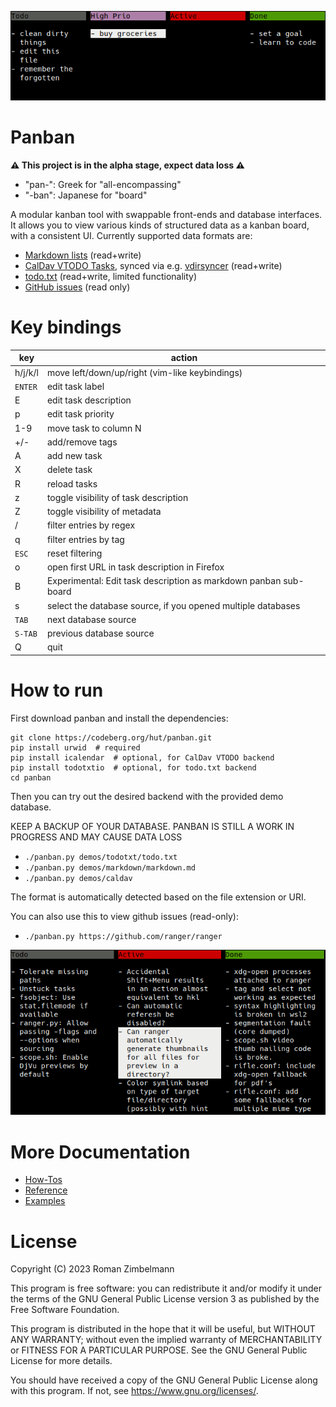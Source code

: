 ![screenshot](demos/markdown/screenshot_markdown.png)

# Panban

**⚠️ This project is in the alpha stage, expect data loss ⚠️**

- "pan-": Greek for "all-encompassing"
- "-ban": Japanese for "board"

A modular kanban tool with swappable front-ends and database interfaces.  It
allows you to view various kinds of structured data as a kanban board, with a
consistent UI.  Currently supported data formats are:

- [Markdown lists](demos/markdown/README.md) (read+write)
- [CalDav VTODO Tasks](demos/caldav/README.md), synced via e.g. [vdirsyncer](https://github.com/pimutils/vdirsyncer) (read+write)
- [todo.txt](demos/todotxt/README.md) (read+write, limited functionality)
- [GitHub issues](demos/github/README.md) (read only)

# Key bindings

| key        | action                                                           |
|------------|------------------------------------------------------------------|
| h/j/k/l    | move left/down/up/right (vim-like keybindings)                   |
| `ENTER`    | edit task label                                                  |
| E          | edit task description                                            |
| p          | edit task priority                                               |
| 1-9        | move task to column N                                            |
| +/-        | add/remove tags                                                  |
| A          | add new task                                                     |
| X          | delete task                                                      |
| R          | reload tasks                                                     |
| z          | toggle visibility of task description                            |
| Z          | toggle visibility of metadata                                    |
| /          | filter entries by regex                                          |
| q          | filter entries by tag                                            |
| `ESC`      | reset filtering                                                  |
| o          | open first URL in task description in Firefox                    |
| B          | Experimental: Edit task description as markdown panban sub-board |
| s          | select the database source, if you opened multiple databases     |
| `TAB`      | next database source                                             |
| `S-TAB`    | previous database source                                         |
| Q          | quit                                                             |

# How to run

First download panban and install the dependencies:

```
git clone https://codeberg.org/hut/panban.git
pip install urwid  # required
pip install icalendar  # optional, for CalDav VTODO backend
pip install todotxtio  # optional, for todo.txt backend
cd panban
```

Then you can try out the desired backend with the provided demo database.

KEEP A BACKUP OF YOUR DATABASE. PANBAN IS STILL A WORK IN PROGRESS AND MAY CAUSE DATA LOSS

- `./panban.py demos/todotxt/todo.txt`
- `./panban.py demos/markdown/markdown.md`
- `./panban.py demos/caldav`

The format is automatically detected based on the file extension or URI.

You can also use this to view github issues (read-only):

- `./panban.py https://github.com/ranger/ranger`

![screenshot of github issues](demos/github/screenshot_github.png)

# More Documentation

- [How-Tos](HOWTO.md)
- [Reference](REFERENCE.md)
- [Examples](demos)

# License

Copyright (C) 2023  Roman Zimbelmann

This program is free software: you can redistribute it and/or modify
it under the terms of the GNU General Public License version 3 as
published by the Free Software Foundation.

This program is distributed in the hope that it will be useful,
but WITHOUT ANY WARRANTY; without even the implied warranty of
MERCHANTABILITY or FITNESS FOR A PARTICULAR PURPOSE.  See the
GNU General Public License for more details.

You should have received a copy of the GNU General Public License
along with this program.  If not, see <https://www.gnu.org/licenses/>.
